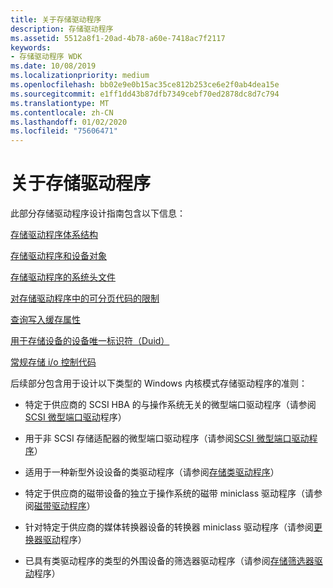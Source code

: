 ```yaml
---
title: 关于存储驱动程序
description: 存储驱动程序
ms.assetid: 5512a8f1-20ad-4b78-a60e-7418ac7f2117
keywords:
- 存储驱动程序 WDK
ms.date: 10/08/2019
ms.localizationpriority: medium
ms.openlocfilehash: bb02e9e0b15ac35ce812b253ce6e2f0ab4dea15e
ms.sourcegitcommit: e1ff1dd43b87dfb7349cebf70ed2878dc8d7c794
ms.translationtype: MT
ms.contentlocale: zh-CN
ms.lasthandoff: 01/02/2020
ms.locfileid: "75606471"
---
```

# <a name="about-storage-drivers"></a>关于存储驱动程序

此部分存储驱动程序设计指南包含以下信息：

[存储驱动程序体系结构](storage-driver-architecture.md)

[存储驱动程序和设备对象](storage-drivers-and-device-objects.md)

[存储驱动程序的系统头文件](system-header-files-for-storage-drivers.md)

[对存储驱动程序中的可分页代码的限制](restrictions-on-pageable-code-in-storage-drivers.md)

[查询写入缓存属性](querying-for-the-write-cache-property.md)

[用于存储设备的设备唯一标识符（Duid）](device-unique-identifiers--duids--for-storage-devices.md)

[常规存储 i/o 控制代码](general-storage-io-control-codes.md)

后续部分包含用于设计以下类型的 Windows 内核模式存储驱动程序的准则：

- 特定于供应商的 SCSI HBA 的与操作系统无关的微型端口驱动程序（请参阅[SCSI 微型端口驱动](scsi-miniport-drivers.md)程序）

- 用于非 SCSI 存储适配器的微型端口驱动程序（请参阅[SCSI 微型端口驱动程序](scsi-miniport-drivers.md)）

- 适用于一种新型外设设备的类驱动程序（请参阅[存储类驱动程序](introduction-to-storage-class-drivers.md)）

- 特定于供应商的磁带设备的独立于操作系统的磁带 miniclass 驱动程序（请参阅[磁带驱动程序](tape-drivers-overview.md)）

- 针对特定于供应商的媒体转换器设备的转换器 miniclass 驱动程序（请参阅[更换器驱动](changer-drivers.md)程序）

- 已具有类驱动程序的类型的外围设备的筛选器驱动程序（请参阅[存储筛选器驱动](storage-filter-drivers.md)程序）
